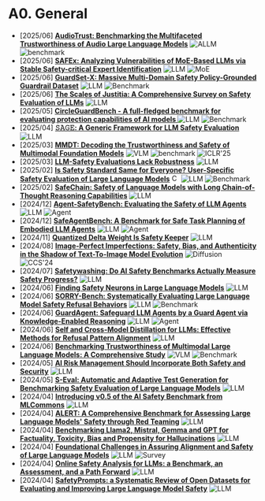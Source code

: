 # A0. General
- [2025/06] **[AudioTrust: Benchmarking the Multifaceted Trustworthiness of Audio Large Language Models](https://arxiv.org/abs/2505.16211)** ![ALLM](https://img.shields.io/badge/ALLM-c7688b) ![benchmark](https://img.shields.io/badge/benchmark-87b800)
- [2025/06] **[SAFEx: Analyzing Vulnerabilities of MoE-Based LLMs via Stable Safety-critical Expert Identification](https://arxiv.org/abs/2506.17368)** ![LLM](https://img.shields.io/badge/LLM-589cf4) ![MoE](https://img.shields.io/badge/MoE-87b800)
- [2025/06] **[GuardSet-X: Massive Multi-Domain Safety Policy-Grounded Guardrail Dataset](https://arxiv.org/abs/2506.19054)** ![LLM](https://img.shields.io/badge/LLM-589cf4) ![Benchmark](https://img.shields.io/badge/Benchmark-87b800)
- [2025/06] **[The Scales of Justitia: A Comprehensive Survey on Safety Evaluation of LLMs](https://arxiv.org/abs/2506.11094)** ![LLM](https://img.shields.io/badge/LLM-589cf4)
- [2025/05] **[CircleGuardBench - A full-fledged benchmark for evaluating protection capabilities of AI models ](https://huggingface.co/blog/whitecircle-ai/circleguardbench)** ![LLM](https://img.shields.io/badge/LLM-589cf4) ![Benchmark](https://img.shields.io/badge/Benchmark-87b800)
- [2025/04] **[𝚂𝙰𝙶𝙴: A Generic Framework for LLM Safety Evaluation](https://arxiv.org/abs/2504.19674)** ![LLM](https://img.shields.io/badge/LLM-589cf4)
- [2025/03] **[MMDT: Decoding the Trustworthiness and Safety of Multimodal Foundation Models](https://arxiv.org/abs/2503.14827)** ![VLM](https://img.shields.io/badge/VLM-c7688b) ![benchmark](https://img.shields.io/badge/benchmark-87b800) ![ICLR'25](https://img.shields.io/badge/ICLR'25-f1b800)
- [2025/03] **[LLM-Safety Evaluations Lack Robustness](https://arxiv.org/abs/2503.02574)** ![LLM](https://img.shields.io/badge/LLM-589cf4)
- [2025/02] **[Is Safety Standard Same for Everyone? User-Specific Safety Evaluation of Large Language Models](https://arxiv.org/abs/2502.15086)** [<img src="https://github.com/FortAwesome/Font-Awesome/blob/6.x/svgs/brands/github.svg" alt="Code" width="15" height="15">](https://github.com/yeonjun-in/U-SafeBench) ![LLM](https://img.shields.io/badge/LLM-589cf4) ![Benchmark](https://img.shields.io/badge/Benchmark-87b800)
- [2025/02] **[SafeChain: Safety of Language Models with Long Chain-of-Thought Reasoning Capabilities](https://arxiv.org/abs/2502.12025)** ![LLM](https://img.shields.io/badge/LLM-589cf4)
- [2024/12] **[Agent-SafetyBench: Evaluating the Safety of LLM Agents](https://arxiv.org/abs/2412.14470)** ![LLM](https://img.shields.io/badge/LLM-589cf4) ![Agent](https://img.shields.io/badge/Agent-87b800)
- [2024/12] **[SafeAgentBench: A Benchmark for Safe Task Planning of Embodied LLM Agents](https://arxiv.org/abs/2412.13178)** ![LLM](https://img.shields.io/badge/LLM-589cf4) ![Agent](https://img.shields.io/badge/Agent-87b800)
- [2024/11] **[Quantized Delta Weight Is Safety Keeper](https://arxiv.org/abs/2411.19530)** ![LLM](https://img.shields.io/badge/LLM-589cf4)
- [2024/08] **[Image-Perfect Imperfections: Safety, Bias, and Authenticity in the Shadow of Text-To-Image Model Evolution](https://arxiv.org/abs/2408.17285)** ![Diffusion](https://img.shields.io/badge/Diffusion-a99cf4) ![CCS'24](https://img.shields.io/badge/CCS'24-f1b800)
- [2024/07] **[Safetywashing: Do AI Safety Benchmarks Actually Measure Safety Progress?](https://arxiv.org/abs/2407.21792v1)** ![LLM](https://img.shields.io/badge/LLM-589cf4)
- [2024/06] **[Finding Safety Neurons in Large Language Models](https://arxiv.org/abs/2406.14144)** ![LLM](https://img.shields.io/badge/LLM-589cf4)
- [2024/06] **[SORRY-Bench: Systematically Evaluating Large Language Model Safety Refusal Behaviors](https://arxiv.org/abs/2406.14598)** ![LLM](https://img.shields.io/badge/LLM-589cf4) ![Benchmark](https://img.shields.io/badge/Benchmark-87b800)
- [2024/06] **[GuardAgent: Safeguard LLM Agents by a Guard Agent via Knowledge-Enabled Reasoning](https://arxiv.org/abs/2406.09187)** ![LLM](https://img.shields.io/badge/LLM-589cf4) ![Agent](https://img.shields.io/badge/Agent-87b800)
- [2024/06] **[Self and Cross-Model Distillation for LLMs: Effective Methods for Refusal Pattern Alignment](https://arxiv.org/abs/2406.11285)** ![LLM](https://img.shields.io/badge/LLM-589cf4)
- [2024/06] **[Benchmarking Trustworthiness of Multimodal Large Language Models: A Comprehensive Study](https://arxiv.org/abs/2406.07057)** ![VLM](https://img.shields.io/badge/VLM-c7688b) ![Benchmark](https://img.shields.io/badge/Benchmark-87b800)
- [2024/05] **[AI Risk Management Should Incorporate Both Safety and Security](https://arxiv.org/abs/2405.19524)** ![LLM](https://img.shields.io/badge/LLM-589cf4)
- [2024/05] **[S-Eval: Automatic and Adaptive Test Generation for Benchmarking Safety Evaluation of Large Language Models](https://arxiv.org/abs/2405.14191)** ![LLM](https://img.shields.io/badge/LLM-589cf4)
- [2024/04] **[Introducing v0.5 of the AI Safety Benchmark from MLCommons](https://arxiv.org/abs/2404.12241)** ![LLM](https://img.shields.io/badge/LLM-589cf4)
- [2024/04] **[ALERT: A Comprehensive Benchmark for Assessing Large Language Models' Safety through Red Teaming](https://arxiv.org/abs/2404.08676)** ![LLM](https://img.shields.io/badge/LLM-589cf4)
- [2024/04] **[Benchmarking Llama2, Mistral, Gemma and GPT for Factuality, Toxicity, Bias and Propensity for Hallucinations](https://arxiv.org/abs/2404.09785)** ![LLM](https://img.shields.io/badge/LLM-589cf4)
- [2024/04] **[Foundational Challenges in Assuring Alignment and Safety of Large Language Models](https://llm-safety-challenges.github.io/)** ![LLM](https://img.shields.io/badge/LLM-589cf4) ![Survey](https://img.shields.io/badge/Survey-87b800)
- [2024/04] **[Online Safety Analysis for LLMs: a Benchmark, an Assessment, and a Path Forward](https://arxiv.org/abs/2404.08517)** ![LLM](https://img.shields.io/badge/LLM-589cf4)
- [2024/04] **[SafetyPrompts: a Systematic Review of Open Datasets for Evaluating and Improving Large Language Model Safety](https://arxiv.org/abs/2404.05399)** ![LLM](https://img.shields.io/badge/LLM-589cf4)

